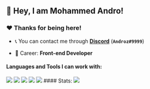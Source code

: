 ## :wave: Hey, I am Mohammed Andro! 

### :heart:️ Thanks for being here!

- :telephone_receiver: You can contact me through **[Discord](https://discord.com/users/user_id)** (**`Androz#9999`**)

- :briefcase: Career: **Front-end Developer**

#### Languages and Tools I can work with:
<img src="https://img.shields.io/badge/-HTML5-E34F26?logo=html5&logoColor=white">
<a><img src="https://img.shields.io/badge/-Javascript-yellow?logo=javascript&logoColor=white"></a>
<a><img src="https://img.shields.io/badge/-CSS-blue?logo=css3&logoColor=white"></a>
<a><img src="https://img.shields.io/badge/-React-blue?logo=react&logoColor=white"></a>
<a><img src="https://img.shields.io/badge/-NodeJs-blue?logo=node.js&logoColor=white"></a>
#### Stats:
<img src="https://github-readme-stats.vercel.app/api?username=MohammedAndro&show_icons=true&hide_border=true&theme=algolia&icon_color=#ee6c4d">
